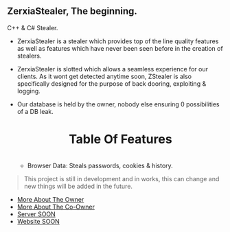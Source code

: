 ## ZerxiaStealer, The beginning.
C++ &amp; C# Stealer.

* ZerxiaStealer is a stealer which provides top of the line quality features as well as features which have never been seen before in the creation of stealers.

* ZerxiaStealer is slotted which allows a seamless experience for our clients. As it wont get detected anytime soon, ZStealer is also specifically designed for the purpose of back dooring, exploiting & logging.

* Our database is held by the owner, nobody else ensuring 0 possibilities of a DB leak.





  <h1 align="center"> Table Of Features </h1> <br>

  * Browser Data: Steals passwords, cookies & history.
      


> This project is still in development and in works, this can change and new things will be added in the future.
- [More About The Owner](https://guns.lol/zerxluh)
- [More About The Co-Owner](https://e-z.bio/baviolie)
- [Server SOON](https://discord.com/invite/zerxia)
- [Website SOON](https://zerxia.lol)
  
